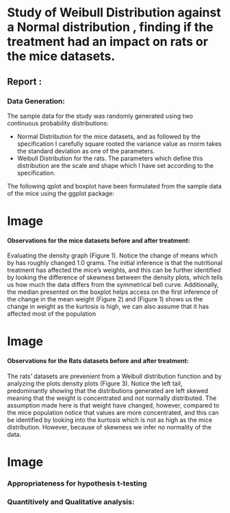 # Study of Weibull Distribution against a Normal distribution , finding if the treatment had an impact on rats or the mice datasets.


## Report :

### Data Generation:

The sample data for the study was randomly generated using two continuous probability distributions:
* Normal Distribution for the mice datasets, and as followed by the specification I carefully square 
rooted the variance value as rnorm takes the standard deviation as one of the parameters.
* Weibull Distribution for the rats. The parameters which define this distribution are the scale and 
shape which I have set according to the specification.

The following qplot and boxplot have been formulated from the sample data of the mice using the ggplot 
package:

# Image

#### Observations for the mice datasets before and after treatment:

Evaluating the density graph (Figure 1). Notice the change of means which by has roughly changed 1.0 
grams. The initial inference is that the nutritional treatment has affected the mice’s weights, and this can 
be further identified by looking the difference of skewness between the density plots, which tells us how 
much the data differs from the symmetrical bell curve. Additionally, the median presented on the boxplot
helps access on the first inference of the change in the mean weight (Figure 2) and (Figure 1) shows us 
the change in weight as the kurtosis is high, we can also assume that it has affected most of the 
population

# Image

#### Observations for the Rats datasets before and after treatment:

The rats’ datasets are prevenient from a Weibull distribution function and by analyzing the plots density 
plots (Figure 3). Notice the left tail, predominantly showing that the distributions generated are left
skewed meaning that the weight is concentrated and not normally distributed. The assumption made here 
is that weight have changed, however, compared to the mice population notice that values are more 
concentrated, and this can be identified by looking into the kurtosis which is not as high as the mice 
distribution. However, because of skewness we infer no normality of the data.

# Image


### Appropriateness for hypothesis t-testing

### Quantitively and Qualitative analysis:




